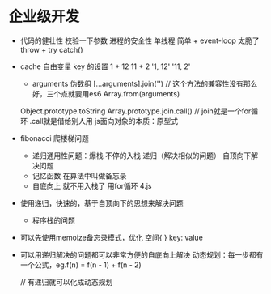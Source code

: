 # 企业级开发

- 代码的健壮性
    校验一下参数
    进程的安全性
    单线程 简单 + event-loop  太脆了
    throw + try catch()

- cache 自由变量 key 的设置
    1 + 12  11 + 2  '1, 12'  '11, 2'
    - arguments 伪数组
    [...arguments].join('')  // 这个方法的兼容性没有那么好，三个点就要用es6
    Array.from(arguments)

    Object.prototype.toString
    Array.prototype.join.call() // join就是一个for循环   .call就是借给别人用
    js面向对象的本质：原型式

- fibonacci 爬楼梯问题
    - 递归通用性问题：爆栈 不停的入栈  递归（解决相似的问题）
        自顶向下解决问题  
    - 记忆函数 在算法中叫做备忘录
    - 自底向上 就不用入栈了 用for循环 4.js

- 使用递归，快速的，基于自顶向下的思想来解决问题
    - 程序栈的问题
- 可以先使用memoize备忘录模式，优化
    空间{ } key: value
- 可以用递归解决的问题都可以非常方便的自底向上解决 
    动态规划：每一步都有一个公式，eg.f(n) = f(n - 1) + f(n - 2)

    // 有递归就可以化成动态规划